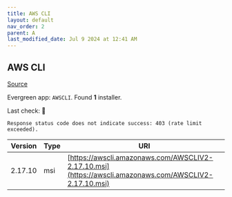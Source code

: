 ```yaml
---
title: AWS CLI
layout: default
nav_order: 2
parent: A
last_modified_date: Jul 9 2024 at 12:41 AM
---
```


## AWS CLI

[Source](https://github.com/aws/aws-cli/)

Evergreen app: `AWSCLI`. Found **1** installer.

Last check: 🔴
```
Response status code does not indicate success: 403 (rate limit exceeded).
```

| Version | Type | URI                                                                                                    |
| ------- | ---- | ------------------------------------------------------------------------------------------------------ |
| 2.17.10 | msi  | [https://awscli.amazonaws.com/AWSCLIV2-2.17.10.msi](https://awscli.amazonaws.com/AWSCLIV2-2.17.10.msi) |

